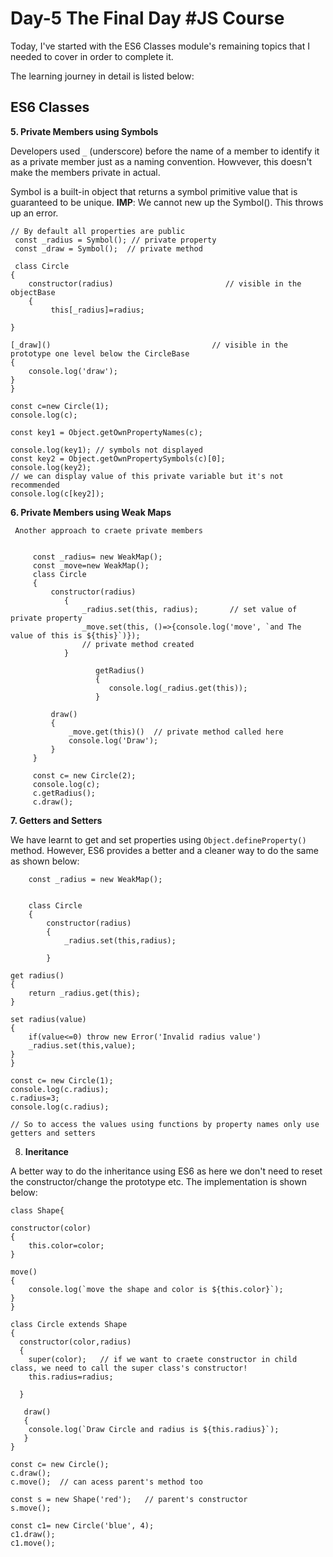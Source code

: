 # Day-5 The Final Day #JS Course

Today, I've started with the ES6 Classes module's remaining topics that I needed to cover in order to complete it.

The learning journey in detail is listed below:

## ES6 Classes

**5. Private Members using Symbols**
  
  Developers used `_` (underscore) before the name of a member to identify it as a private member just as a naming convention. Howvever, this doesn't make the members private in actual.
  
  Symbol is a built-in object that returns a symbol primitive value that is guaranteed to be unique.
  **IMP**: We cannot new up the Symbol(). This throws up an error.
  
    // By default all properties are public
     const _radius = Symbol(); // private property
     const _draw = Symbol();  // private method

     class Circle
    {
        constructor(radius)                         // visible in the objectBase
        {
             this[_radius]=radius;

    }

    [_draw]()                                    // visible in the prototype one level below the CircleBase
    {
        console.log('draw');
    }
    }

    const c=new Circle(1);
    console.log(c);
    
    const key1 = Object.getOwnPropertyNames(c); 
        
    console.log(key1); // symbols not displayed
    const key2 = Object.getOwnPropertySymbols(c)[0];
    console.log(key2);
    // we can display value of this private variable but it's not recommended
    console.log(c[key2]);

    
  **6. Private Members using Weak Maps**
     
     Another approach to craete private members
     
      
         const _radius= new WeakMap();
         const _move=new WeakMap();
         class Circle
         {
             constructor(radius)
                {
                    _radius.set(this, radius);       // set value of private property
                    _move.set(this, ()=>{console.log('move', `and The value of this is ${this}`)});
                    // private method created
                }

                       getRadius()
                       {
                          console.log(_radius.get(this));
                       }

             draw()
             {
                 _move.get(this)()  // private method called here
                 console.log('Draw');
             }
         }

         const c= new Circle(2);
         console.log(c);
         c.getRadius();
         c.draw();         
         
         
  **7. Getters and Setters**
     
   We have learnt to get and set properties using `Object.defineProperty()` method. However, ES6 provides a better and a cleaner way to do the same as shown below:
   
    
        const _radius = new WeakMap();


        class Circle
        {
            constructor(radius)
            {
                _radius.set(this,radius);

            }

    get radius()
    {
        return _radius.get(this);
    }

    set radius(value)
    {
        if(value<=0) throw new Error('Invalid radius value')
        _radius.set(this,value);
    }
    }

    const c= new Circle(1);
    console.log(c.radius);
    c.radius=3;
    console.log(c.radius);

    // So to access the values using functions by property names only use getters and setters

 8. **Ineritance**
 
 A better way to do the inheritance using ES6 as here we don't need to reset the constructor/change the prototype etc.
 The implementation is shown below:
  
    class Shape{

    constructor(color)
    {
        this.color=color;
    }
    
    move()
    {
        console.log(`move the shape and color is ${this.color}`);
    }
    }

    class Circle extends Shape
    {
      constructor(color,radius)
      {
        super(color);   // if we want to craete constructor in child class, we need to call the super class's constructor!
        this.radius=radius;
    
      }

       draw()
       {
        console.log(`Draw Circle and radius is ${this.radius}`);
       }
    }

    const c= new Circle();
    c.draw();
    c.move();  // can acess parent's method too

    const s = new Shape('red');   // parent's constructor
    s.move();

    const c1= new Circle('blue', 4);
    c1.draw();
    c1.move();
     
